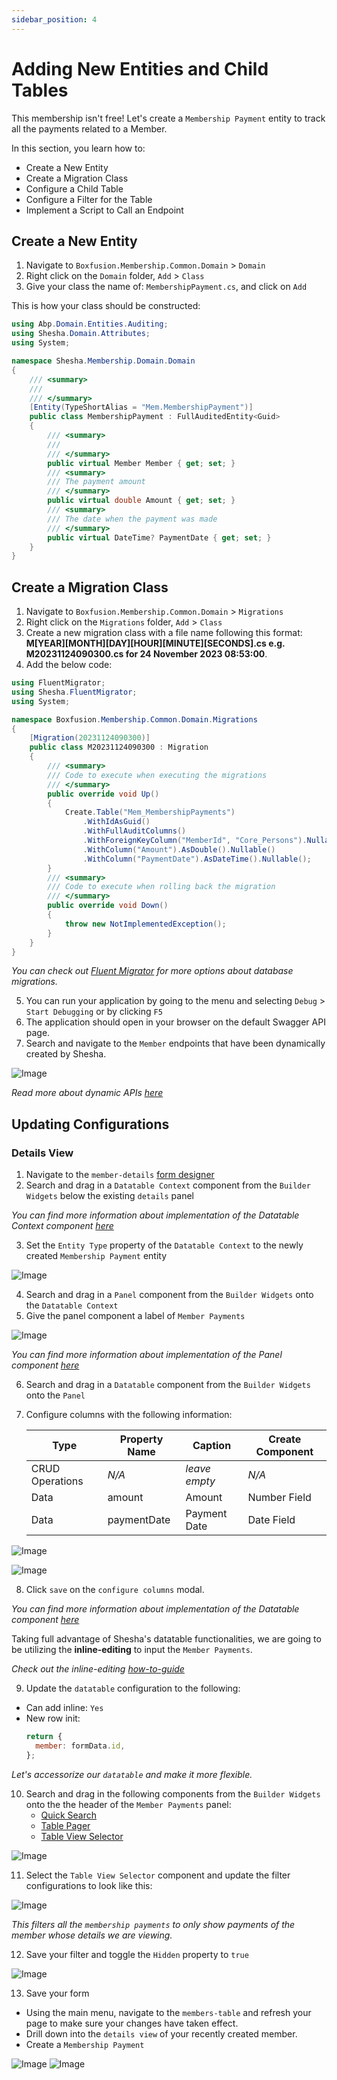 ```yaml
---
sidebar_position: 4
---
```


# Adding New Entities and Child Tables

This membership isn't free! Let's create a `Membership Payment` entity to track all the payments related to a Member.

In this section, you learn how to:

- Create a New Entity
- Create a Migration Class
- Configure a Child Table
- Configure a Filter for the Table
- Implement a Script to Call an Endpoint

## Create a New Entity

1. Navigate to `Boxfusion.Membership.Common.Domain` > `Domain`
2. Right click on the `Domain` folder, `Add` > `Class`
3. Give your class the name of: `MembershipPayment.cs`, and click on `Add`

This is how your class should be constructed:

```csharp
using Abp.Domain.Entities.Auditing;
using Shesha.Domain.Attributes;
using System;

namespace Shesha.Membership.Domain.Domain
{
    /// <summary>
    ///
    /// </summary>
    [Entity(TypeShortAlias = "Mem.MembershipPayment")]
    public class MembershipPayment : FullAuditedEntity<Guid>
    {
        /// <summary>
        ///
        /// </summary>
        public virtual Member Member { get; set; }
        /// <summary>
        /// The payment amount
        /// </summary>
        public virtual double Amount { get; set; }
        /// <summary>
        /// The date when the payment was made
        /// </summary>
        public virtual DateTime? PaymentDate { get; set; }
    }
}

```

## Create a Migration Class

1. Navigate to `Boxfusion.Membership.Common.Domain` > `Migrations`
2. Right click on the `Migrations` folder, `Add` > `Class`
3. Create a new migration class with a file name following this format: **M[YEAR][MONTH][DAY][HOUR][MINUTE][SECONDS].cs e.g. M20231124090300.cs for 24 November 2023 08:53:00**.
4. Add the below code:

```csharp
using FluentMigrator;
using Shesha.FluentMigrator;
using System;

namespace Boxfusion.Membership.Common.Domain.Migrations
{
    [Migration(20231124090300)]
    public class M20231124090300 : Migration
    {
        /// <summary>
        /// Code to execute when executing the migrations
        /// </summary>
        public override void Up()
        {
            Create.Table("Mem_MembershipPayments")
                .WithIdAsGuid()
                .WithFullAuditColumns()
                .WithForeignKeyColumn("MemberId", "Core_Persons").Nullable()
                .WithColumn("Amount").AsDouble().Nullable()
                .WithColumn("PaymentDate").AsDateTime().Nullable();
        }
        /// <summary>
        /// Code to execute when rolling back the migration
        /// </summary>
        public override void Down()
        {
            throw new NotImplementedException();
        }
    }
}
```

_You can check out [Fluent Migrator](https://fluentmigrator.github.io/index.html) for more options about database migrations._

5.  You can run your application by going to the menu and selecting `Debug` > `Start Debugging` or by clicking `F5`
6.  The application should open in your browser on the default Swagger API page.
7.  Search and navigate to the `Member` endpoints that have been dynamically created by Shesha.

![Image](./images/childSwagger.png)

_Read more about dynamic APIs [here](/docs/back-end-basics/crud-apis)_

## Updating Configurations

### Details View

1. Navigate to the `member-details` [form designer](/docs/get-started/tutorial/the-basics/configuring-first-view#accessing-form-designer)
2. Search and drag in a `Datatable Context` component from the `Builder Widgets` below the existing `details` panel

_You can find more information about implementation of the Datatable Context component [here](/docs/front-end-basics/form-components/data-display/data-table/datatable-context)_

3. Set the `Entity Type` property of the `Datatable Context` to the newly created `Membership Payment` entity

![Image](./images/child.png)

4. Search and drag in a `Panel` component from the `Builder Widgets` onto the `Datatable Context`
5. Give the panel component a label of `Member Payments`

![Image](./images/child2.png)

_You can find more information about implementation of the Panel component [here](/docs/front-end-basics/form-components/Layouts/panel)_

6.  Search and drag in a `Datatable` component from the `Builder Widgets` onto the `Panel`
7.  Configure columns with the following information:

    | Type            | Property Name | Caption       | Create Component |
    | --------------- | ------------- | ------------- | ---------------- |
    | CRUD Operations | _N/A_         | _leave empty_ | _N/A_            |
    | Data            | amount        | Amount        | Number Field     |
    | Data            | paymentDate   | Payment Date  | Date Field       |

![Image](./images/child3.png)

![Image](./images/child4.png)

8.  Click `save` on the `configure columns` modal.

_You can find more information about implementation of the Datatable component [here](/docs/front-end-basics/form-components/data-display/data-table/datatable)_

Taking full advantage of Shesha's datatable functionalities, we are going to be utilizing the **inline-editing** to input the `Member Payments`.

_Check out the inline-editing [how-to-guide](/docs/front-end-basics/how-to-guides/inline-editing)_

9. Update the `datatable` configuration to the following:

- Can add inline: `Yes`
- New row init:
  ```javascript
  return {
    member: formData.id,
  };
  ```

_Let's accessorize our `datatable` and make it more flexible._

10. Search and drag in the following components from the `Builder Widgets` onto the the header of the `Member Payments` panel:
    - [Quick Search](/docs/front-end-basics/form-components/data-display/data-table/quick-search)
    - [Table Pager](/docs/front-end-basics/form-components/data-display/data-table/table-pager)
    - [Table View Selector](/docs/front-end-basics/form-components/data-display/data-table/table-view-selector)

![Image](./images/child5.png)

11. Select the `Table View Selector` component and update the filter configurations to look like this:

![Image](./images/child6.png)

_This filters all the `membership payments` to only show payments of the member whose details we are viewing._

12. Save your filter and toggle the `Hidden` property to `true`

![Image](./images/child7.png)

13. Save your form

- Using the main menu, navigate to the `members-table` and refresh your page to make sure your changes have taken effect.
- Drill down into the `details view` of your recently created member.
- Create a `Membership Payment`

![Image](./images/child8.png)
![Image](./images/child9.png)
